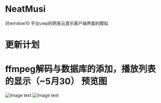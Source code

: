 NeatMusi
=
对window10 平台uwp的网易云音乐客户端界面的模拟

更新计划
=
ffmpeg解码与数据库的添加，播放列表的显示（~5月30）
预览图
==
![Image text](https://github.com/bcy2013/NeatMusic/blob/master/Resources/music.PNG)
![Image text](https://github.com/bcy2013/NeatMusic/blob/master/Resources/music2.PNG)

